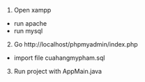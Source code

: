 1. Open xampp
- run apache
- run mysql
2. Go http://localhost/phpmyadmin/index.php
- import file cuahangmypham.sql
3. Run project with AppMain.java
